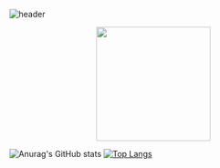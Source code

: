 ![header](https://capsule-render.vercel.app/api?type=waving&color=timeAuto&fontAlign=50&fontAlignY=30&text=Youngdongbot&desc=developer&descAlign=70&descAlignY=55&height=200&fontSize=60&fontColor=ffffff)


<div id="header" align="center">
  <img src="https://media.giphy.com/media/QTfX9Ejfra3ZmNxh6B/giphy.gif" width="200"/>
</div>



![Anurag's GitHub stats](https://github-readme-stats.vercel.app/api?username=doni3134&show_icons=true&theme=radical)
[![Top Langs](https://github-readme-stats.vercel.app/api/top-langs/?username=doni3134&layout=compact)](https://github.com/anuraghazra/github-readme-stats)



